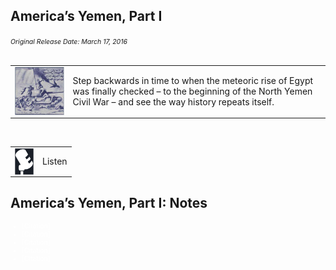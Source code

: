 <section>
    <div style="text-align:left">
    <h2>America’s Yemen, Part I</h2>
    <i style="font-size:75%">Original Release Date: March 17, 2016</i>
    </div>
    <br>
    <table>
        <td><img src="slides/images/episode2.png" style="vertical-align:top"></td>
        <td style="vertical-align:middle">Step backwards in time to when the meteoric rise of Egypt was finally checked – to the beginning of the North Yemen Civil War – and see the way history repeats itself.
    </td>
    </table>
    <br>
    <table>
        <td>
            <a>
                <img src="slides/images/mic.png" style="vertical-align:top; width:30px">
            </a>
        </td>
        <td style="vertical-align:middle">Listen </td>
    </table>
    </div>
</section>

<section data-background="slides/images/notesbackground.png">
    <div style="text-align:left">
    <h2>America’s Yemen, Part I: Notes</h2>
    <span style="font-size:75%; color:white">
        <ul>
            <li>[Citation]</li>
            <li>[Citation]</li>
            <li>[Citation]</li>
            <li>[Citation]</li>
            <li>[Citation]</li>
    </spam>
    </div>
    <br>
</section>